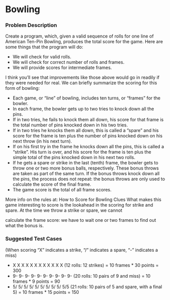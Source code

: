 Bowling
==

### Problem Description #

Create a program, which, given a valid sequence of rolls for one line of
American Ten-Pin Bowling, produces the total score for the game. Here are
some things that the program will do:
<ul>
    <li>We will check for valid rolls.</li>
    <li>We will check for correct number of rolls and frames.</li>
    <li>We will provide scores for intermediate frames.</li>
</ul>
I think you’ll see that improvements like those above would go in readily if
they were needed for real.
We can briefly summarize the scoring for this form of bowling:
<ul>
    <li>Each game, or “line” of bowling, includes ten turns, or “frames” for the
bowler.</li>
    <li>In each frame, the bowler gets up to two tries to knock down all the
pins.</li>
    <li>If in two tries, he fails to knock them all down, his score for that frame
is the total number of pins knocked down in his two tries.</li>
    <li>If in two tries he knocks them all down, this is called a “spare” and his
score for the frame is ten plus the number of pins knocked down on
his next throw (in his next turn).</li>
    <li>If on his first try in the frame he knocks down all the pins, this is called
a “strike”. His turn is over, and his score for the frame is ten plus the
simple total of the pins knocked down in his next two rolls.</li>
    <li>If he gets a spare or strike in the last (tenth) frame, the bowler gets to
throw one or two more bonus balls, respectively. These bonus throws
are taken as part of the same turn. If the bonus throws knock down all
the pins, the process does not repeat: the bonus throws are only used
to calculate the score of the final frame.</li>
    <li>The game score is the total of all frame scores.</li>
</ul>
More info on the rules at: How to Score for Bowling
Clues
What makes this game interesting to score is the lookahead in the scoring
for strike and spare. At the time we throw a strike or spare, we cannot

calculate the frame score: we have to wait one or two frames to find out
what the bonus is.

### Suggested Test Cases #
(When scoring “X” indicates a strike, “/” indicates a spare, “-” indicates a
miss)
<ul>
    <li>X X X X X X X X X X X X (12 rolls: 12 strikes) = 10 frames * 30 points =
300</li>
    <li>9- 9- 9- 9- 9- 9- 9- 9- 9- 9- (20 rolls: 10 pairs of 9 and miss) = 10
frames * 9 points = 90</li>
    <li>5/ 5/ 5/ 5/ 5/ 5/ 5/ 5/ 5/ 5/5 (21 rolls: 10 pairs of 5 and spare, with
a final 5) = 10 frames * 15 points = 150</li>
</ul>
